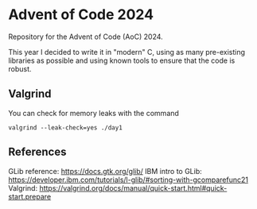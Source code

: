 Advent of Code 2024
===================
Repository for the Advent of Code (AoC) 2024.

This year I decided to write it in "modern" C, using as many pre-existing
libraries as possible and using known tools to ensure that the code is robust.

Valgrind
--------
You can check for memory leaks with the command

```
valgrind --leak-check=yes ./day1
```

References
----------
GLib reference: 
https://docs.gtk.org/glib/
IBM intro to GLib:
https://developer.ibm.com/tutorials/l-glib/#sorting-with-gcomparefunc21
Valgrind:
https://valgrind.org/docs/manual/quick-start.html#quick-start.prepare
